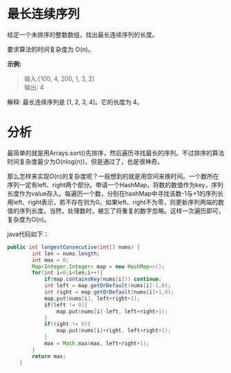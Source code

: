 # 最长连续序列
给定一个未排序的整数数组，找出最长连续序列的长度。

要求算法的时间复杂度为 O(n)。

**示例:**

> 输入:[100, 4, 200, 1, 3, 2]<br>
输出: 4

解释: 最长连续序列是 [1, 2, 3, 4]。它的长度为 4。

# 分析
最简单的就是用Arrays.sort()先排序，然后遍历寻找最长的序列。不过排序的算法时间复杂度最少为O(nlog(n))，但是通过了，也是很神奇。

那么怎样来实现O(n)的复杂度呢？一般想到的就是用空间来换时间。一个数所在序列一定有left、right两个部分。申请一个HashMap，将数的数值作为key，序列长度作为value存入。每遍历一个数，分别在hashMap中寻找该数-1与+1的序列长用left、right表示，若不存在则为0。如果left、right不为零，则更新序列两端的数值的序列长度。当然，处理数时，被忘了将重复的数字忽略。这样一次遍历即可，复杂度为O(n)。

java代码如下：
```java
public int longestConsecutive(int[] nums) {
        int len = nums.length;
        int max = 0;
        Map<Integer,Integer> map = new HashMap<>();
        for(int i=0;i<len;i++){
            if(map.containsKey(nums[i])) continue;
            int left = map.getOrDefault(nums[i]-1,0);
            int right = map.getOrDefault(nums[i]+1,0);
            map.put(nums[i], left+right+1);
            if(left != 0){
                map.put(nums[i]-left, left+right+1);
            }
            if(right != 0){
                map.put(nums[i]+right, left+right+1);
            }
            max = Math.max(max, left+right+1);
        }
        return max;
    }
```
